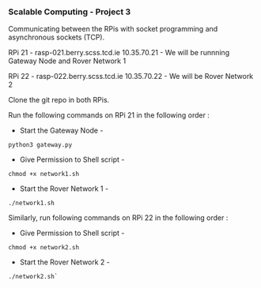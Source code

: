 ### Scalable Computing - Project 3

Communicating between the RPis with socket programming and asynchronous sockets (TCP).

RPi 21 - rasp-021.berry.scss.tcd.ie 10.35.70.21 - We will be runnning Gateway Node and Rover Network 1

RPi 22 - rasp-022.berry.scss.tcd.ie 10.35.70.22 - We will be Rover Network 2

Clone the git repo in both RPis. 

Run the following commands on RPi 21 in the following order :

- Start the Gateway Node - 

```
python3 gateway.py
```
  
- Give Permission to Shell script - 

```
chmod +x network1.sh
```

- Start the Rover Network 1 - 

```
./network1.sh
```

Similarly, run following commands on RPi 22 in the following order :

- Give Permission to Shell script - 

```
chmod +x network2.sh
```

- Start the Rover Network 2 - 

```
./network2.sh`
```
